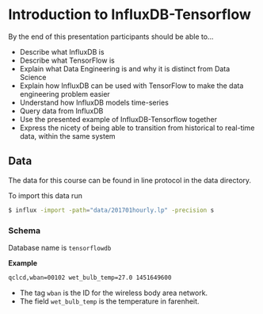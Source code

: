 # Introduction to InfluxDB-Tensorflow

By the end of this presentation participants should be able to...

* Describe what InfluxDB is
* Describe what TensorFlow is
* Explain what Data Engineering is and why it is distinct from Data Science
* Explain how InfluxDB can be used with TensorFlow to make the data engineering problem easier
* Understand how InfluxDB models time-series
* Query data from InfluxDB
* Use the presented example of InfluxDB-Tensorflow together
* Express the nicety of being able to transition from historical to real-time data, within the same system

## Data
The data for this course can be found in line protocol in the data directory.

To import this data run
```sh
$ influx -import -path="data/201701hourly.lp" -precision s
```

### Schema
Database name is `tensorflowdb`

**Example**
```txt
qclcd,wban=00102 wet_bulb_temp=27.0 1451649600
```

* The tag `wban` is the ID for the wireless body area network.
* The field `wet_bulb_temp` is the temperature in farenheit.

